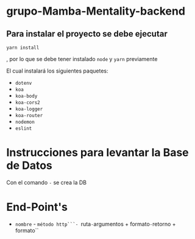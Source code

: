 # grupo-Mamba-Mentality-backend

## Para instalar el proyecto se debe ejecutar
```console
yarn install
```
, por lo que se debe tener instalado `node` y ``yarn`` previamente

El cual instalará los siguientes paquetes:
+ `dotenv`
+ `koa`
+ `koa-body`
+ `koa-cors2`
+ `koa-logger`
+ `koa-router`
+ `nodemon`
+ `eslint`

# Instrucciones para levantar la Base de Datos
Con el comando ``-`` se crea la DB

# End-Point's
+ ``nombre`` - ``método http```- ``ruta`` - ``argumentos + formato`` - ``retorno + formato`` 